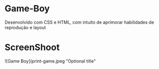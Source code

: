 # Game-Boy

Desenvolvido com CSS e HTML, com intuíto de aprimorar habilidades de reprodução e layout

# ScreenShoot

 ![Game Boy](print-game.jpeg "Optional title"

